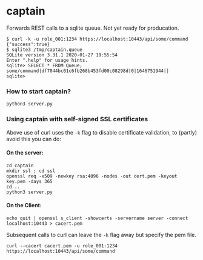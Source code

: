 # captain

Forwards REST calls to a sqlite queue. Not yet ready for producation.

```console
$ curl -k -u role_001:1234 https://localhost:10443/api/some/command
{"success":true}
$ sqlite3 /tmp/captain.queue
SQLite version 3.31.1 2020-01-27 19:55:54
Enter ".help" for usage hints.
sqlite> SELECT * FROM Queue;
some/command|df7044bc01c6fb268b453fd00c08298d|0|1646751944||
sqlite>
```

### How to start captain? 

```console
python3 server.py
```

### Using captain with self-signed SSL certificates

Above use of curl uses the `-k` flag to disable certificate validation, to (partly) avoid this you can do:

#### On the server:
```console
cd captain
mkdir ssl ; cd ssl
openssl req -x509 -newkey rsa:4096 -nodes -out cert.pem -keyout key.pem -days 365
cd ..
python3 server.py
```

#### On the Client:
```console
echo quit | openssl s_client -showcerts -servername server -connect localhost:10443 > cacert.pem
```
Subsequent calls to curl can leave the `-k` flag away but specify the pem file.
```console
curl --cacert cacert.pem -u role_001:1234 https://localhost:10443/api/some/command
```
